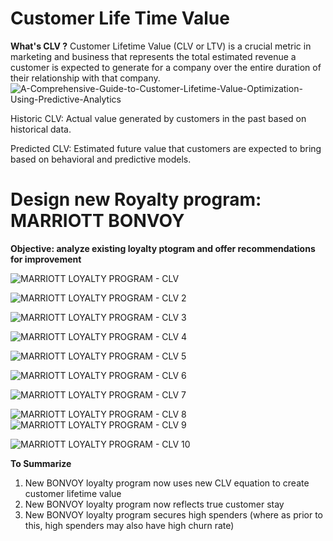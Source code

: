 # Customer Life Time Value
**What's CLV ?**
Customer Lifetime Value (CLV or LTV) is a crucial metric in marketing and business that represents the total estimated revenue a customer is expected to generate for a company over the entire duration of their relationship with that company.
![A-Comprehensive-Guide-to-Customer-Lifetime-Value-Optimization-Using-Predictive-Analytics](https://github.com/ChanapatC/Customer-Analytics/assets/136244448/54a1eae2-6e27-4ad6-8152-c4de3bd41df7)

Historic CLV: Actual value generated by customers in the past based on historical data.

Predicted CLV: Estimated future value that customers are expected to bring based on behavioral and predictive models.

# Design new Royalty program: MARRIOTT BONVOY

**Objective: analyze existing loyalty ptogram and offer recommendations for improvement**

![MARRIOTT LOYALTY PROGRAM - CLV](https://github.com/ChanapatC/Customer-Analytics/assets/136244448/20b28b57-bcc3-43fc-861b-2215d8c29922)

![MARRIOTT LOYALTY PROGRAM - CLV 2](https://github.com/ChanapatC/Customer-Analytics/assets/136244448/1a13c0c9-9eae-4cae-a488-5dd18dc3d5e1)

![MARRIOTT LOYALTY PROGRAM - CLV 3](https://github.com/ChanapatC/Customer-Analytics/assets/136244448/f206ce68-c254-4489-8825-f3e407e0be5a)

![MARRIOTT LOYALTY PROGRAM - CLV 4](https://github.com/ChanapatC/Customer-Analytics/assets/136244448/e5c9b192-0d1f-45a8-be8f-336a12132cfe)

![MARRIOTT LOYALTY PROGRAM - CLV 5](https://github.com/ChanapatC/Customer-Analytics/assets/136244448/48fdb0d3-4dde-4bfb-9aa8-9f19e759b4c7)

![MARRIOTT LOYALTY PROGRAM - CLV 6](https://github.com/ChanapatC/Customer-Analytics/assets/136244448/1672f29f-ef28-4498-a1a5-156a449f1698)

![MARRIOTT LOYALTY PROGRAM - CLV 7](https://github.com/ChanapatC/Customer-Analytics/assets/136244448/a3b1cf51-f4cc-4275-9a1f-5eb8d7166692)

![MARRIOTT LOYALTY PROGRAM - CLV 8](https://github.com/ChanapatC/Customer-Analytics/assets/136244448/d23d6304-f16a-49f6-90a7-9518360607a0)
![MARRIOTT LOYALTY PROGRAM - CLV 9](https://github.com/ChanapatC/Customer-Analytics/assets/136244448/a230dfcd-121f-4bb4-9449-8e7db5051833)

![MARRIOTT LOYALTY PROGRAM - CLV 10](https://github.com/ChanapatC/Customer-Analytics/assets/136244448/e94e9275-af56-4194-92be-edf9af07168b)

**To Summarize**
1. New BONVOY loyalty program now uses new CLV equation to create customer lifetime value
2. New BONVOY loyalty program now reflects true customer stay
3. New BONVOY loyalty program secures high spenders (where as
prior to this, high spenders may also have high churn rate)








